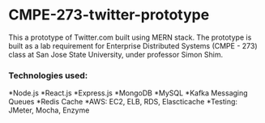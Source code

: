 # CMPE-273-twitter-prototype
This a prototype of Twitter.com built using MERN stack. The prototype is built as a lab requirement for Enterprise Distributed Systems (CMPE - 273) class at San Jose State University, under professor Simon Shim.

### Technologies used:
*Node.js
*React.js
*Express.js
*MongoDB
*MySQL
*Kafka Messaging Queues
*Redis Cache
*AWS: EC2, ELB, RDS, Elascticache
*Testing: JMeter, Mocha, Enzyme
